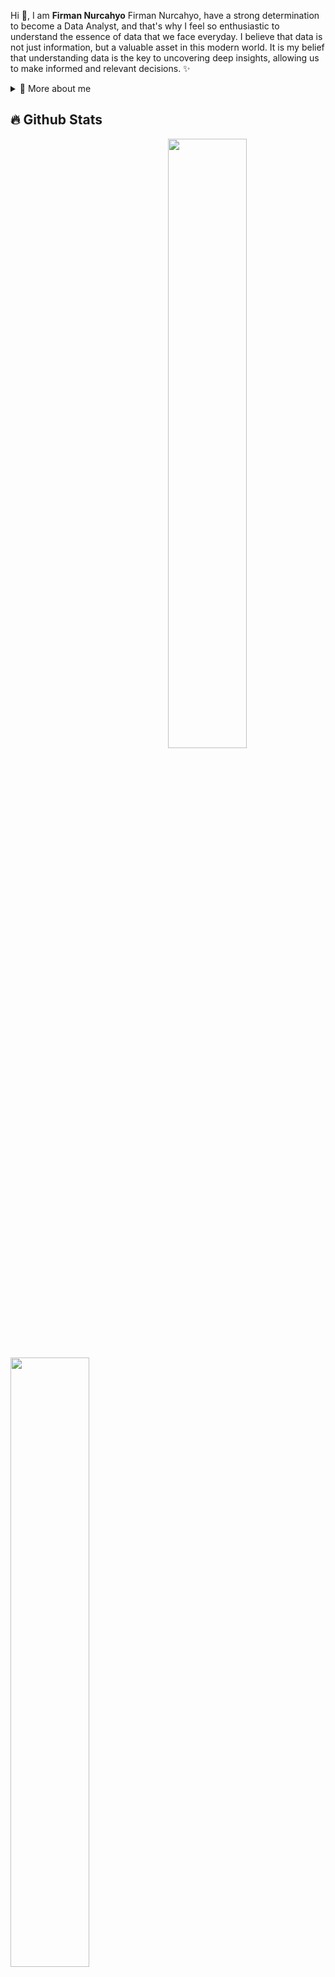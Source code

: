 Hi 👋, I am **Firman Nurcahyo** Firman Nurcahyo, have a strong determination to become a Data Analyst, and that's why I feel so enthusiastic to understand the essence of data that we face everyday. I believe that data is not just information, but a valuable asset in this modern world. It is my belief that understanding data is the key to uncovering deep insights, allowing us to make informed and relevant decisions. ✨

<div>
<details>
  <summary>🧑 More about me</summary>

- 🔭 I’m currently on a journey to build **great** things

- 🌱 I’m currently learning **everything** 🤓

- 🤝 I’m looking for help with **finding projects to contribute to!**

- 👨‍💻 All of my projects are available at [EverdD](https://everdd.github.io)

- 📫 Reach me out at **firman.cahyo.369@gmail.com**

</details>
  
</p>
  
<!--
<details>
  <summary>📕 Blog Posts</summary>
  <br />
</details>
</div>
-->

## 🔥 Github Stats

<img align="right" width="50%" src="https://i.imgur.com/TRgNJD2.png"/>

  <a href="https://github.com/EverdD"><img width="50%" src="https://github-readme-stats.vercel.app/api?username=EverdD&theme=radical&title_color=ff3068?"></a>
  <a href="https://github.com/EverdD"><img width="50%" src="http://github-readme-streak-stats.herokuapp.com/?user=EverdD&theme=radical&date_format=M%20j%5B%2C%20Y%5D&ring=ff3068&fire=ff3068&sideNums=ff3068"></a>

<!--![Firman Nurcahyo github stats](https://github-readme-stats.vercel.app/api?username=EverdD&show_icons=true&hide_border=true)&nbsp;&nbsp;-->
![Firman Nurcahyo Language stats](https://github-readme-stats-eight-theta.vercel.app/api/top-langs/?username=EverdD&layout=compact&langs_count=8&hide_border=true)
<br/>
